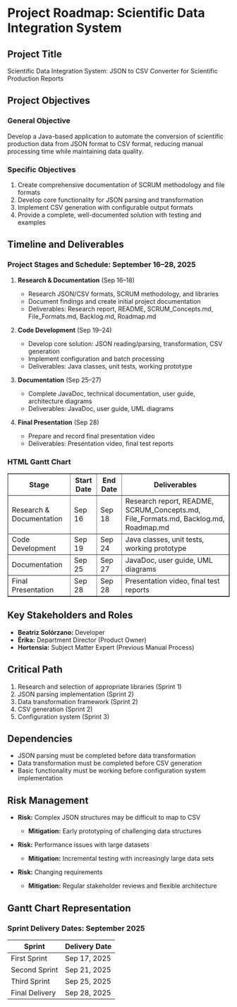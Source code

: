 # Project Roadmap: Scientific Data Integration System

## Project Title
Scientific Data Integration System: JSON to CSV Converter for Scientific Production Reports

## Project Objectives

### General Objective
Develop a Java-based application to automate the conversion of scientific production data from JSON format to CSV format, reducing manual processing time while maintaining data quality.

### Specific Objectives
1. Create comprehensive documentation of SCRUM methodology and file formats
2. Develop core functionality for JSON parsing and transformation
3. Implement CSV generation with configurable output formats
4. Provide a complete, well-documented solution with testing and examples

## Timeline and Deliverables

### Project Stages and Schedule: September 16–28, 2025

1. **Research & Documentation** (Sep 16–18)
   - Research JSON/CSV formats, SCRUM methodology, and libraries
   - Document findings and create initial project documentation
   - Deliverables: Research report, README, SCRUM_Concepts.md, File_Formats.md, Backlog.md, Roadmap.md

2. **Code Development** (Sep 19–24)
   - Develop core solution: JSON reading/parsing, transformation, CSV generation
   - Implement configuration and batch processing
   - Deliverables: Java classes, unit tests, working prototype

3. **Documentation** (Sep 25–27)
   - Complete JavaDoc, technical documentation, user guide, architecture diagrams
   - Deliverables: JavaDoc, user guide, UML diagrams

4. **Final Presentation** (Sep 28)
   - Prepare and record final presentation video
   - Deliverables: Presentation video, final test reports

### HTML Gantt Chart

<table border="1" cellpadding="4" cellspacing="0">
  <tr>
    <th>Stage</th>
    <th>Start Date</th>
    <th>End Date</th>
    <th>Deliverables</th>
  </tr>
  <tr>
    <td>Research & Documentation</td>
    <td>Sep 16</td>
    <td>Sep 18</td>
    <td>Research report, README, SCRUM_Concepts.md, File_Formats.md, Backlog.md, Roadmap.md</td>
  </tr>
  <tr>
    <td>Code Development</td>
    <td>Sep 19</td>
    <td>Sep 24</td>
    <td>Java classes, unit tests, working prototype</td>
  </tr>
  <tr>
    <td>Documentation</td>
    <td>Sep 25</td>
    <td>Sep 27</td>
    <td>JavaDoc, user guide, UML diagrams</td>
  </tr>
  <tr>
    <td>Final Presentation</td>
    <td>Sep 28</td>
    <td>Sep 28</td>
    <td>Presentation video, final test reports</td>
  </tr>
</table>

## Key Stakeholders and Roles
- **Beatriz Solórzano:** Developer
- **Érika:** Department Director (Product Owner)
- **Hortensia:** Subject Matter Expert (Previous Manual Process)

## Critical Path
1. Research and selection of appropriate libraries (Sprint 1)
2. JSON parsing implementation (Sprint 2)
3. Data transformation framework (Sprint 2)
4. CSV generation (Sprint 2)
5. Configuration system (Sprint 3)

## Dependencies
- JSON parsing must be completed before data transformation
- Data transformation must be completed before CSV generation
- Basic functionality must be working before configuration system implementation

## Risk Management
- **Risk:** Complex JSON structures may be difficult to map to CSV
  - **Mitigation:** Early prototyping of challenging data structures

- **Risk:** Performance issues with large datasets
  - **Mitigation:** Incremental testing with increasingly large data sets

- **Risk:** Changing requirements
  - **Mitigation:** Regular stakeholder reviews and flexible architecture

## Gantt Chart Representation

### Sprint Delivery Dates: September 2025

| Sprint         | Delivery Date |
|----------------|--------------|
| First Sprint   | Sep 17, 2025 |
| Second Sprint  | Sep 21, 2025 |
| Third Sprint   | Sep 25, 2025 |
| Final Delivery | Sep 28, 2025 |
